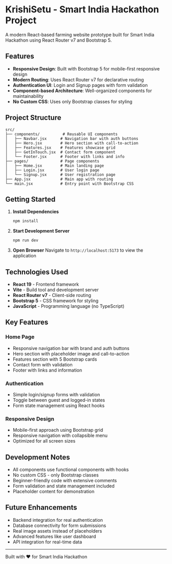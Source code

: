 # KrishiSetu - Smart India Hackathon Project

A modern React-based farming website prototype built for Smart India Hackathon using React Router v7 and Bootstrap 5.

## Features

-   **Responsive Design**: Built with Bootstrap 5 for mobile-first responsive design
-   **Modern Routing**: Uses React Router v7 for declarative routing
-   **Authentication UI**: Login and Signup pages with form validation
-   **Component-based Architecture**: Well-organized components for maintainability
-   **No Custom CSS**: Uses only Bootstrap classes for styling

## Project Structure

```
src/
├── components/          # Reusable UI components
│   ├── Navbar.jsx      # Navigation bar with auth buttons
│   ├── Hero.jsx        # Hero section with call-to-action
│   ├── Features.jsx    # Features showcase grid
│   ├── GetInTouch.jsx  # Contact form component
│   └── Footer.jsx      # Footer with links and info
├── pages/              # Page components
│   ├── Home.jsx        # Main landing page
│   ├── Login.jsx       # User login page
│   └── Signup.jsx      # User registration page
├── App.jsx             # Main app with routing
└── main.jsx            # Entry point with Bootstrap CSS
```

## Getting Started

1. **Install Dependencies**

    ```bash
    npm install
    ```

2. **Start Development Server**

    ```bash
    npm run dev
    ```

3. **Open Browser**
   Navigate to `http://localhost:5173` to view the application

## Technologies Used

-   **React 19** - Frontend framework
-   **Vite** - Build tool and development server
-   **React Router v7** - Client-side routing
-   **Bootstrap 5** - CSS framework for styling
-   **JavaScript** - Programming language (no TypeScript)

## Key Features

### Home Page

-   Responsive navigation bar with brand and auth buttons
-   Hero section with placeholder image and call-to-action
-   Features section with 5 Bootstrap cards
-   Contact form with validation
-   Footer with links and information

### Authentication

-   Simple login/signup forms with validation
-   Toggle between guest and logged-in states
-   Form state management using React hooks

### Responsive Design

-   Mobile-first approach using Bootstrap grid
-   Responsive navigation with collapsible menu
-   Optimized for all screen sizes

## Development Notes

-   All components use functional components with hooks
-   No custom CSS - only Bootstrap classes
-   Beginner-friendly code with extensive comments
-   Form validation and state management included
-   Placeholder content for demonstration

## Future Enhancements

-   Backend integration for real authentication
-   Database connectivity for form submissions
-   Real image assets instead of placeholders
-   Advanced features like user dashboard
-   API integration for real-time data

---

Built with ❤️ for Smart India Hackathon
